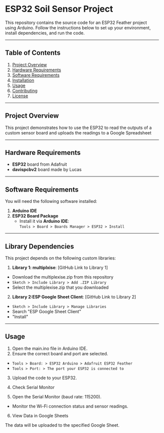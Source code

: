 # ESP32 Soil Sensor Project

This repository contains the source code for an ESP32 Feather project using Arduino. Follow the instructions below to set up your environment, install dependencies, and run the code.

---

## Table of Contents
1. [Project Overview](#project-overview)
2. [Hardware Requirements](#hardware-requirements)
3. [Software Requirements](#software-requirements)
4. [Installation](#installation)
5. [Usage](#usage)
6. [Contributing](#contributing)
7. [License](#license)

---

## Project Overview
This project demonstrates how to use the ESP32 to read the outputs of a custom sensor board and uploads the readings to a Google Spreadsheet

---

## Hardware Requirements
- **ESP32** board from Adafruit
- **davispcbv2** board made by Lucas
---

## Software Requirements
You will need the following software installed:
1. **Arduino IDE**
2. **ESP32 Board Package**  
   - Install it via **Arduino IDE**:  
     `Tools > Board > Boards Manager > ESP32 > Install`

---

## Library Dependencies
This project depends on the following custom libraries:

1. **Library 1: multiplxise**: [GitHub Link to Library 1]
  - Download the multiplexise.zip from this repository
  - `Sketch > Include Library > Add .ZIP Library`
  - Select the multiplexise.zip that you downloaded
2. **Library 2:ESP Google Sheet Client**: [GitHub Link to Library 2]
  - `Sketch > Include Library > Manage Libraries`
  - Search "ESP Google Sheet Client"
  - "Install"

---

## Usage

1. Open the main.ino file in Arduino IDE.
2. Ensure the correct board and port are selected.
  - `Tools > Board: > ESP32 Arduino > Adafruit ESP32 Feather`
  - `Tools > Port: > The port your ESP32 is connected to`
3. Upload the code to your ESP32.
4. Check Serial Monitor

5. Open the Serial Monitor (baud rate: 115200).
  - Monitor the Wi-Fi connection status and sensor readings.
6. View Data in Google Sheets

The data will be uploaded to the specified Google Sheet.

